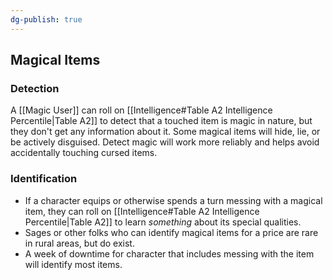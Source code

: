 ```yaml
---
dg-publish: true
---
```

## Magical Items

### Detection
A [[Magic User]] can roll on  [[Intelligence#Table A2 Intelligence Percentile|Table A2]] to detect that a touched item is magic in nature, but they don't get any information about it. Some magical items will hide, lie, or be actively disguised. Detect magic will work more reliably and helps avoid accidentally touching cursed items.

### Identification

- If a character equips or otherwise spends a turn messing with a magical item, they can roll on [[Intelligence#Table A2 Intelligence Percentile|Table A2]] to learn *something* about its special qualities. 
- Sages or other folks who can identify magical items for a price are rare in rural areas, but do exist.
- A week of downtime for character that includes messing with the item will identify most items.